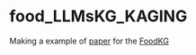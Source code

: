 # food_LLMsKG_KAGING

Making a example of [paper]( https://arxiv.org/pdf/2306.04136.pdf) for the [FoodKG]([url](https://github.com/foodkg/foodkg.github.io)https://github.com/foodkg/foodkg.github.io)
